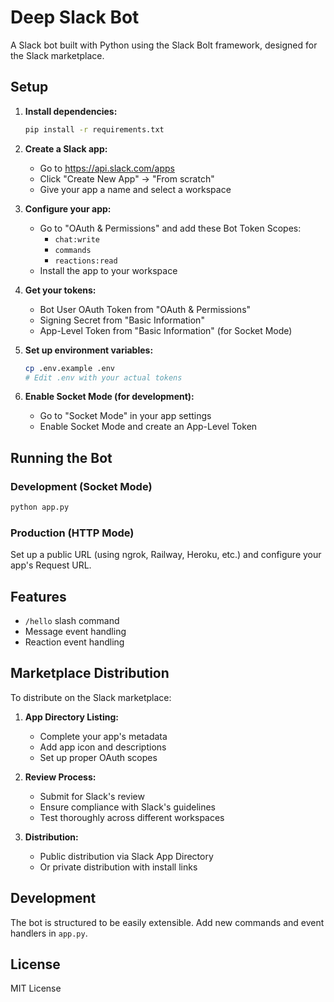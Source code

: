 # Deep Slack Bot

A Slack bot built with Python using the Slack Bolt framework, designed for the Slack marketplace.

## Setup

1. **Install dependencies:**
   ```bash
   pip install -r requirements.txt
   ```

2. **Create a Slack app:**
   - Go to https://api.slack.com/apps
   - Click "Create New App" -> "From scratch"
   - Give your app a name and select a workspace

3. **Configure your app:**
   - Go to "OAuth & Permissions" and add these Bot Token Scopes:
     - `chat:write`
     - `commands`
     - `reactions:read`
   - Install the app to your workspace

4. **Get your tokens:**
   - Bot User OAuth Token from "OAuth & Permissions"
   - Signing Secret from "Basic Information"
   - App-Level Token from "Basic Information" (for Socket Mode)

5. **Set up environment variables:**
   ```bash
   cp .env.example .env
   # Edit .env with your actual tokens
   ```

6. **Enable Socket Mode (for development):**
   - Go to "Socket Mode" in your app settings
   - Enable Socket Mode and create an App-Level Token

## Running the Bot

### Development (Socket Mode)
```bash
python app.py
```

### Production (HTTP Mode)
Set up a public URL (using ngrok, Railway, Heroku, etc.) and configure your app's Request URL.

## Features

- `/hello` slash command
- Message event handling
- Reaction event handling

## Marketplace Distribution

To distribute on the Slack marketplace:

1. **App Directory Listing:**
   - Complete your app's metadata
   - Add app icon and descriptions
   - Set up proper OAuth scopes

2. **Review Process:**
   - Submit for Slack's review
   - Ensure compliance with Slack's guidelines
   - Test thoroughly across different workspaces

3. **Distribution:**
   - Public distribution via Slack App Directory
   - Or private distribution with install links

## Development

The bot is structured to be easily extensible. Add new commands and event handlers in `app.py`.

## License

MIT License
